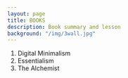 ```yaml
---
layout: page
title: BOOKS
description: Book summary and lesson
background: "/img/3wall.jpg"
---
```


1. Digital Minimalism
2. Essentialism
3. The Alchemist
